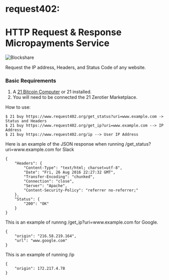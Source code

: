# request402: 
HTTP Request & Response Micropayments Service
===========================================
![Blockshare](https://machine-payable.herokuapp.com/static/img/abstractdot.ico)

Request the IP address, Headers, and Status Code of any website.

<h3> Basic Requirements </h3>

1. A  <a href="https://21.co">21 Bitcoin Computer</a> or 21 installed.
2. You will need to be connected the 21 Zerotier Marketplace.

How to use:

    $ 21 buy https://www.request402.org/get_status?uri=www.example.com -> Status and Headers
    $ 21 buy https://www.request402.org/get_ip?uri=www.example.com --> IP Address
    $ 21 buy https://www.request402.org/ip --> User IP Address


<p>Here is an example of the JSON response when running /get_status?uri=www.example.com for Slack</p>
<pre><code>{
    "Headers": {
        "Content-Type": "text/html; charset=utf-8",
        "Date": "Fri, 26 Aug 2016 22:27:32 GMT",
        "Transfer-Encoding": "chunked",
        "Connection": "close",
        "Server": "Apache",
        "Content-Security-Policy": "referrer no-referrer;"
    },
    "Status": {
        "200": "OK"
    }
}
</code></pre>
<p>This is an example of runnng /get_ip?uri=www.example.com for Google.</p>
<pre><code>{
    "origin": "216.58.219.164",
    "url": "www.google.com"
}
</code></pre>

<p>This is an example of running /ip </p>
<pre><code>{
    "origin": 172.217.4.78
}
</code></pre>
